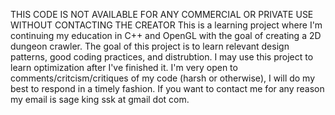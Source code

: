 THIS CODE IS NOT AVAILABLE FOR ANY COMMERCIAL OR PRIVATE USE WITHOUT CONTACTING THE CREATOR
This is a learning project where I'm continuing my education in C++ and OpenGL with the goal of creating a 2D dungeon crawler. The goal of this project is to learn relevant design patterns, good coding practices, and distrubtion.  I may use this project to learn optimization after I've finished it. I'm very open to comments/critcism/critiques of my code (harsh or otherwise), I will do my best to respond in a timely fashion.  If you want to contact me for any reason my email is sage king ssk at gmail dot com. 